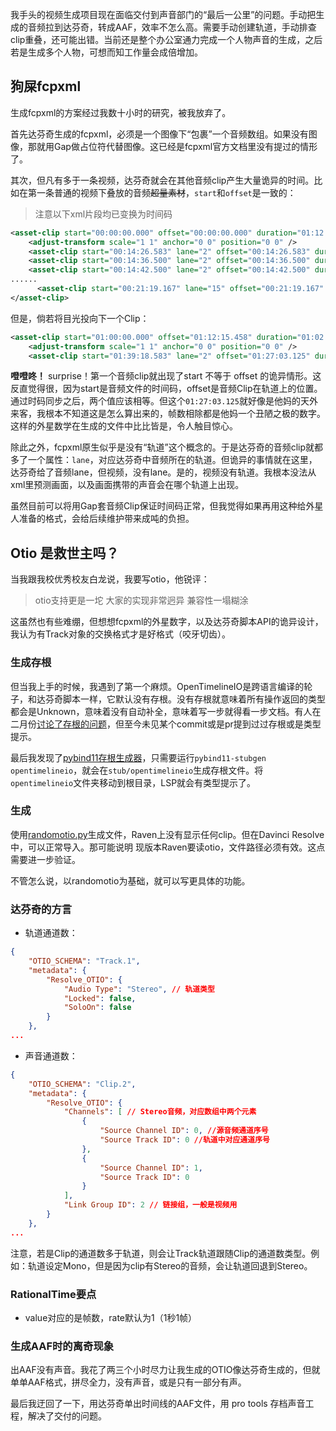 我手头的视频生成项目现在面临交付到声音部门的“最后一公里”的问题。手动把生成的音频拉到达芬奇，转成AAF，效率不怎么高。需要手动创建轨道，手动排查clip重叠，还可能出错。当前还是整个办公室通力完成一个人物声音的生成，之后若是生成多个人物，可想而知工作量会成倍增加。

## 狗屎fcpxml
生成fcpxml的方案经过我数十小时的研究，被我放弃了。

首先达芬奇生成的fcpxml，必须是一个图像下“包裹”一个音频数组。如果没有图像，那就用Gap做占位符代替图像。这已经是fcpxml官方文档里没有提过的情形了。

其次，但凡有多于一条视频，达芬奇就会在其他音频clip产生大量诡异的时间。比如在第一条普通的视频下叠放的音频~~超量素材~~，`start`和`offset`是一致的：
> 注意以下xml片段均已变换为时间码
```xml
<asset-clip start="00:00:00.000" offset="00:00:00.000" duration="01:12:15.458" format="r1" ref="r2" enabled="1" tcFormat="NDF" name="马东锡 坏家伙.mp4">
    <adjust-transform scale="1 1" anchor="0 0" position="0 0" />
    <asset-clip start="00:14:26.583" lane="2" offset="00:14:26.583" duration="00:00:01.458" ref="r6" enabled="1" name="187_Young Libai_241221_02_4a8d_ZhangJian.wav" />
    <asset-clip start="00:14:36.500" lane="2" offset="00:14:36.500" duration="00:00:04.625" ref="r7" enabled="1" name="189_Young Libai_241220_17_847e_ZhangJian.wav" />
    <asset-clip start="00:14:42.500" lane="2" offset="00:14:42.500" duration="00:00:02.583" ref="r8" enabled="1" name="191_Young Libai_241220_21_ca86_ZhangJian.wav" />
......
	  <asset-clip start="00:21:19.167" lane="15" offset="00:21:19.167" duration="00:00:03.167" ref="r612" enabled="1" name="287_Young Libai_241223_16_e553_ZhangJian.wav" />
</asset-clip>
```
但是，倘若将目光投向下一个Clip：
```xml
<asset-clip start="01:00:00.000" offset="01:12:15.458" duration="01:02:42.792" format="r0" ref="r3" enabled="1" tcFormat="NDF" name="ChangAn_LowRes.mp4">
    <adjust-transform scale="1 1" anchor="0 0" position="0 0" />
    <asset-clip start="01:39:18.583" lane="2" offset="01:27:03.125" duration="00:00:05.375" ref="r60" enabled="1" name="1744_Mid-age Libai_241224_14_9860_ZhangJian.wav" />
```
**噔噔咚！** surprise！第一个音频clip就出现了start 不等于 offset 的诡异情形。这反直觉得很，因为start是音频文件的时间码，offset是音频Clip在轨道上的位置。通过时码同步之后，两个值应该相等。但这个`01:27:03.125`就好像是他妈的天外来客，我根本不知道这是怎么算出来的，帧数相除都是他妈一个丑陋之极的数字。这样的外星数学在生成的文件中比比皆是，令人触目惊心。

除此之外，fcpxml原生似乎是没有“轨道”这个概念的。于是达芬奇的音频clip就都多了一个属性：`lane`，对应达芬奇中音频所在的轨道。但诡异的事情就在这里，达芬奇给了音频lane，但视频，没有lane。是的，视频没有轨道。我根本没法从xml里预测画面，以及画面携带的声音会在哪个轨道上出现。

虽然目前可以将用Gap套音频Clip保证时间码正常，但我觉得如果再用这种给外星人准备的格式，会给后续维护带来成吨的负担。

## Otio 是救世主吗？

当我跟我校优秀校友白龙说，我要写otio，他锐评：
> otio支持更是一坨
> 大家的实现非常迥异
> 兼容性一塌糊涂

这虽然也有些难绷，但想想fcpxml的外星数字，以及达芬奇脚本API的诡异设计，我认为有Track对象的交换格式才是好格式（咬牙切齿）。

### 生成存根

但当我上手的时候，我遇到了第一个麻烦。OpenTimelineIO是跨语言编译的轮子，和达芬奇脚本一样，它默认没有存根。没有存根就意味着所有操作返回的类型都会是Unknown，意味着没有自动补全，意味着写一步就得看一步文档。有人在二月份[讨论了存根的问题](https://github.com/AcademySoftwareFoundation/OpenTimelineIO/issues/1702)，但至今未见某个commit或是pr提到过过存根或是类型提示。

最后我发现了[pybind11存根生成器](https://github.com/sizmailov/pybind11-stubgen)，只需要运行`pybind11-stubgen opentimelineio`，就会在`stub/opentimelineio`生成存根文件。将`opentimelineio`文件夹移动到根目录，LSP就会有类型提示了。

### 生成

使用[randomotio.py](https://github.com/IgorRidanovic/randomOTIO)生成文件，Raven上没有显示任何clip。但在Davinci Resolve中，可以正常导入。那可能说明
现版本Raven要读otio，文件路径必须有效。这点需要进一步验证。

不管怎么说，以randomotio为基础，就可以写更具体的功能。

### 达芬奇的方言

* 轨道通道数：
```json
{
    "OTIO_SCHEMA": "Track.1",
    "metadata": {
        "Resolve_OTIO": {
            "Audio Type": "Stereo", // 轨道类型
            "Locked": false,
            "SoloOn": false
        }
    },
...
```
* 声音通道数：
```json
{
    "OTIO_SCHEMA": "Clip.2",
    "metadata": {
        "Resolve_OTIO": {
            "Channels": [ // Stereo音频，对应数组中两个元素
                {
                    "Source Channel ID": 0, //源音频通道序号
                    "Source Track ID": 0 //轨道中对应通道序号
                },
                {
                    "Source Channel ID": 1,
                    "Source Track ID": 0
                }
            ],
            "Link Group ID": 2 // 链接组，一般是视频用
        }
    },
...
```
注意，若是Clip的通道数多于轨道，则会让Track轨道跟随Clip的通道数类型。例如：轨道设定Mono，但是因为clip有Stereo的音频，会让轨道回退到Stereo。

### RationalTime要点

* value对应的是帧数，rate默认为1（1秒1帧）

### 生成AAF时的离奇现象

出AAF没有声音。我花了两三个小时尽力让我生成的OTIO像达芬奇生成的，但就单单AAF格式，拼尽全力，没有声音，或是只有一部分有声。

最后我迂回了一下，用达芬奇单出时间线的AAF文件，用 pro tools 存档声音工程，解决了交付的问题。